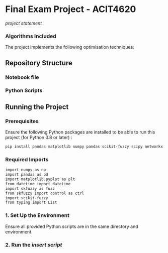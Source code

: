 # Final Exam Project - ACIT4620

_project statement_



### Algorithms Included
The project implements the following optimisation techniques:



## Repository Structure

### Notebook file

### Python Scripts

## Running the Project

### Prerequisites
Ensure the following Python packages are installed to be able to run this project (for Python 3.8 or later) :

```bash
pip install pandas matplotlib numpy pandas scikit-fuzzy scipy networkx
```

### Required Imports
```bash
import numpy as np
import pandas as pd
import matplotlib.pyplot as plt
from datetime import datetime
import skfuzzy as fuzz
from skfuzzy import control as ctrl
import scikit-fuzzy
from typing import List
```

### 1. Set Up the Environment
Ensure all provided Python scripts are in the same directory and environment.

### 2. Run the _insert script_


